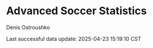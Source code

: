 # Advanced Soccer Statistics
Denis Ostroushko

<!-- gfm -->

Last successful data update: 2025-04-23 15:19:10 CST
